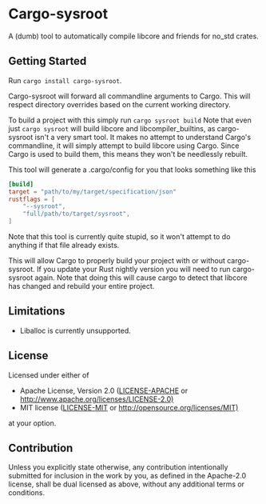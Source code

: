 # Cargo-sysroot

A (dumb) tool to automatically compile libcore and friends for no_std crates.

## Getting Started

Run `cargo install cargo-sysroot`.

Cargo-sysroot will forward all commandline arguments to Cargo.
This will respect directory overrides based on the current working directory.

To build a project with this simply run `cargo sysroot build`
Note that even just `cargo sysroot` will build libcore and libcompiler_builtins, as cargo-sysroot
isn't a very smart tool. It makes no attempt to understand Cargo's commandline,
it will simply attempt to build libcore using Cargo.
Since Cargo is used to build them, this means they won't be needlessly rebuilt.

This tool will generate a .cargo/config for you that looks something like this

```toml
[build]
target = "path/to/my/target/specification/json"
rustflags = [
    "--sysroot",
    "full/path/to/target/sysroot",
]
```

Note that this tool is currently quite stupid, so it won't attempt to do anything if that file already exists.

This will allow Cargo to properly build your project with or without cargo-sysroot.
If you update your Rust nightly version you will need to run cargo-sysroot again.
Note that doing this will cause cargo to detect that libcore has changed and rebuild your entire project.

## Limitations

* Liballoc is currently unsupported.

## License

Licensed under either of

* Apache License, Version 2.0
   ([LICENSE-APACHE](LICENSE-APACHE) or <http://www.apache.org/licenses/LICENSE-2.0)>
* MIT license
   ([LICENSE-MIT](LICENSE-MIT) or <http://opensource.org/licenses/MIT)>

at your option.

## Contribution

Unless you explicitly state otherwise, any contribution intentionally submitted
for inclusion in the work by you, as defined in the Apache-2.0 license, shall be
dual licensed as above, without any additional terms or conditions.
